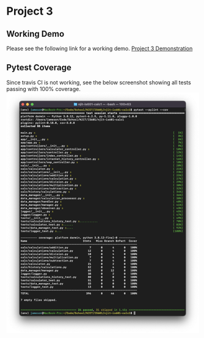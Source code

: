 # Project 3

## Working Demo
Please see the following link for a working demo.
[Project 3 Demonstration](https://youtu.be/Mb8YHYZGr2I)

## Pytest Coverage
Since travis CI is not working, see the below screenshot showing all tests passing with 100% coverage.
![pytest coverage](assets/project_3/project_3_pytest_pass.png "pytest coverage")
